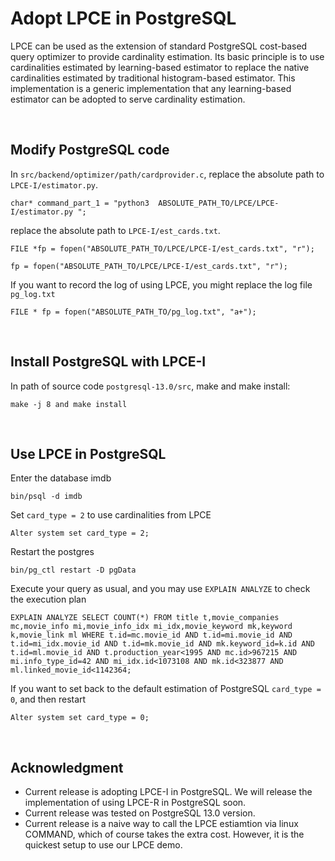 # Adopt LPCE in PostgreSQL
LPCE can be used as the extension of standard PostgreSQL cost-based
query optimizer to provide cardinality estimation. 
Its basic principle is to use cardinalities estimated by learning-based estimator to replace the native cardinalities estimated by traditional histogram-based estimator.
This implementation is a generic implementation that any learning-based estimator can be adopted to serve cardinality estimation.

<br>


## Modify PostgreSQL code

In `src/backend/optimizer/path/cardprovider.c`, replace the absolute path to `LPCE-I/estimator.py`.


```
char* command_part_1 = "python3  ABSOLUTE_PATH_TO/LPCE/LPCE-I/estimator.py "; 
```
replace the absolute path to `LPCE-I/est_cards.txt`.
```
FILE *fp = fopen("ABSOLUTE_PATH_TO/LPCE/LPCE-I/est_cards.txt", "r");
```
```
fp = fopen("ABSOLUTE_PATH_TO/LPCE/LPCE-I/est_cards.txt", "r");
```
If you want to record the log of using LPCE, you might replace the log file `pg_log.txt`
```
FILE * fp = fopen("ABSOLUTE_PATH_TO/pg_log.txt", "a+");
```
<br>

## Install PostgreSQL with LPCE-I
In path of source code `postgresql-13.0/src`, make and make install:
```
make -j 8 and make install
```
<br>


## Use LPCE in PostgreSQL

Enter the database imdb
```
bin/psql -d imdb
```
Set `card_type = 2` to use cardinalities from LPCE
```
Alter system set card_type = 2;
```
Restart the postgres
```
bin/pg_ctl restart -D pgData
```
Execute your query as usual, and you may use `EXPLAIN ANALYZE` to check the execution plan
```
EXPLAIN ANALYZE SELECT COUNT(*) FROM title t,movie_companies mc,movie_info mi,movie_info_idx mi_idx,movie_keyword mk,keyword k,movie_link ml WHERE t.id=mc.movie_id AND t.id=mi.movie_id AND t.id=mi_idx.movie_id AND t.id=mk.movie_id AND mk.keyword_id=k.id AND t.id=ml.movie_id AND t.production_year<1995 AND mc.id>967215 AND mi.info_type_id=42 AND mi_idx.id<1073108 AND mk.id<323877 AND ml.linked_movie_id<1142364;
```
If you want to set back to the default estimation of PostgreSQL `card_type = 0`, and then restart
```
Alter system set card_type = 0;
```

<br>

## Acknowledgment
- Current release is adopting LPCE-I in PostgreSQL.  We will release the implementation of using LPCE-R in PostgreSQL soon.
- Current release was tested on PostgreSQL 13.0 version.
- Current release is a naive way to call the LPCE estiamtion via linux COMMAND, which of course takes the extra cost. 
However, it is the quickest setup to use our LPCE demo.



